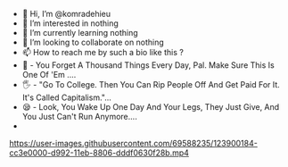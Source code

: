 - 👋 Hi, I’m @komradehieu
- 👀 I’m interested in nothing
- 🌱 I’m currently learning nothing
- 💞️ I’m looking to collaborate on nothing
- 📫 How to reach me by such a bio like this ?
- 🔫 - You Forget A Thousand Things Every Day, Pal. Make Sure This Is One Of 'Em ....
- 🖐 - "Go To College. Then You Can Rip People Off And Get Paid For It. It's Called Capitalism."...
- 😪 - Look, You Wake Up One Day And Your Legs, They Just Give, And You Just Can't Run Anymore....
- 


https://user-images.githubusercontent.com/69588235/123900184-cc3e0000-d992-11eb-8806-dddf0630f28b.mp4








<!---
komradehieu/komradehieu is a ✨ special ✨ repository because its `README.md` (this file) appears on your GitHub profile.
You can click the Preview link to take a look at your changes.
--->
